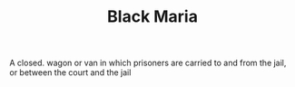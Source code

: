 ---
title: Black Maria
letter: B
permalink: "/definitions/black-maria.html"
body: A closed. wagon or van in which prisoners are carried to and from the jail,
  or between the court and the jail
published_at: '2018-07-07'
layout: post
---